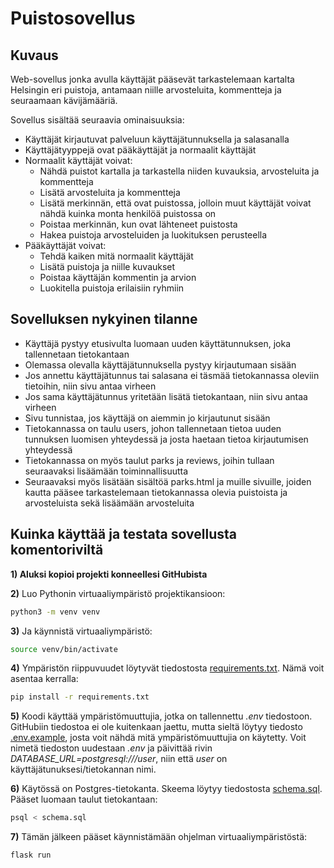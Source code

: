 # Puistosovellus

## Kuvaus

Web-sovellus jonka avulla käyttäjät pääsevät tarkastelemaan kartalta
Helsingin eri puistoja, antamaan niille arvosteluita, kommentteja ja
seuraamaan kävijämääriä. 

Sovellus sisältää seuraavia ominaisuuksia:
- Käyttäjät kirjautuvat palveluun käyttäjätunnuksella ja salasanalla
- Käyttäjätyyppejä ovat pääkäyttäjät ja normaalit käyttäjät
- Normaalit käyttäjät voivat:
  - Nähdä puistot kartalla ja tarkastella niiden kuvauksia, arvosteluita ja kommentteja
  - Lisätä arvosteluita ja kommentteja
  - Lisätä merkinnän, että ovat puistossa, jolloin muut käyttäjät voivat nähdä kuinka monta henkilöä puistossa on
  - Poistaa merkinnän, kun ovat lähteneet puistosta
  - Hakea puistoja arvosteluiden ja luokituksen perusteella
- Pääkäyttäjät voivat:
  - Tehdä kaiken mitä normaalit käyttäjät
  - Lisätä puistoja ja niille kuvaukset
  - Poistaa käyttäjän kommentin ja arvion
  - Luokitella puistoja erilaisiin ryhmiin


## Sovelluksen nykyinen tilanne
- Käyttäjä pystyy etusivulta luomaan uuden käyttätunnuksen, joka tallennetaan tietokantaan
- Olemassa olevalla käyttäjätunnuksella pystyy kirjautumaan sisään
- Jos annettu käyttäjätunnus tai salasana ei täsmää tietokannassa oleviin tietoihin, niin sivu antaa virheen
- Jos sama käyttäjätunnus yritetään lisätä tietokantaan, niin sivu antaa virheen
- Sivu tunnistaa, jos käyttäjä on aiemmin jo kirjautunut sisään
- Tietokannassa on taulu users, johon tallennetaan tietoa uuden tunnuksen luomisen yhteydessä ja josta haetaan tietoa kirjautumisen yhteydessä
- Tietokannassa on myös taulut parks ja reviews, joihin tullaan seuraavaksi lisäämään toiminnallisuutta
- Seuraavaksi myös lisätään sisältöä parks.html ja muille sivuille, joiden kautta pääsee tarkastelemaan tietokannassa olevia puistoista ja arvosteluista sekä lisäämään arvosteluita

## Kuinka käyttää ja testata sovellusta komentoriviltä
**1) Aluksi kopioi projekti konneellesi GitHubista**


**2)** Luo Pythonin virtuaaliympäristö projektikansioon:

```bash
python3 -m venv venv
```

**3)** Ja käynnistä virtuaaliympäristö:

```bash
source venv/bin/activate
```

**4)** Ympäristön riippuvuudet löytyvät tiedostosta [requirements.txt](./requirements.txt). 
Nämä voit asentaa kerralla:

```bash
pip install -r requirements.txt
```

**5)** Koodi käyttää ympäristömuuttujia, jotka on tallennettu *.env* tiedostoon. GitHubiin tiedostoa ei ole kuitenkaan jaettu, mutta sieltä löytyy tiedosto [.env.example](./env.example), josta voit nähdä mitä ympäristömuuttujia on käytetty. Voit nimetä tiedoston uudestaan *.env* ja päivittää rivin *DATABASE_URL=postgresql:///user*, niin että *user* on käyttäjätunuksesi/tietokannan nimi.

**6)** Käytössä on Postgres-tietokanta. Skeema löytyy tiedostosta [schema.sql](./schema.sql). Pääset luomaan taulut tietokantaan:

```bash
psql < schema.sql
```

**7)** Tämän jälkeen pääset käynnistämään ohjelman virtuaaliympäristöstä:

```bash
flask run
```
